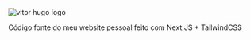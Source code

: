 <img src="https://exemplo.com/logo.png](http://vitorhugocunha.site/logo.svg" alt="vitor hugo logo" />

Código fonte do meu website pessoal feito com Next.JS + TailwindCSS
